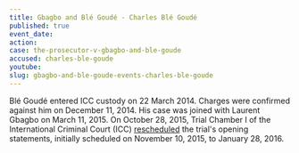 ```yaml
---
title: Gbagbo and Blé Goudé - Charles Blé Goudé
published: true
event_date:
action:
case: the-prosecutor-v-gbagbo-and-ble-goude
accused: charles-ble-goude
youtube:
slug: gbagbo-and-ble-goude-events-charles-ble-goude
---
```



Blé Goudé entered ICC custody on 22 March 2014. Charges were confirmed against him on December 11, 2014. His case was joined with Laurent Gbagbo on March 11, 2015. On October 28, 2015, Trial Chamber I of the International Criminal Court (ICC) [rescheduled](https://www.icc-cpi.int/iccdocs/doc/doc2130650.pdf) the trial's opening statements, initially scheduled on November 10, 2015, to January 28, 2016.